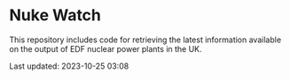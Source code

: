 # Nuke Watch

This repository includes code for retrieving the latest information available on the output of EDF nuclear power plants in the UK.

Last updated: 2023-10-25 03:08